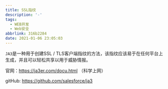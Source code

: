 ```yaml
---
title: SSL指纹
description: '-'
tags:
  - WEB开发
  - Web安全
abbrlink: 316b2284
date: 2021-01-06 23:05:03
---
```




`JA3`是一种用于创建SSL / TLS客户端指纹的方法，该指纹应该易于在任何平台上生成，并且可以轻松共享以用于威胁情报。

官网：https://ja3er.com/docu.html （科学上网）

gitHub: https://github.com/salesforce/ja3

